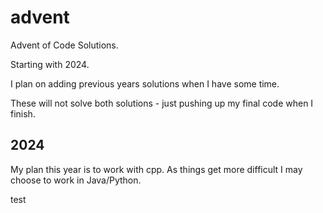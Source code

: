 # advent

Advent of Code Solutions. 

Starting with 2024. 

I plan on adding previous years solutions when I have some time. 

These will not solve both solutions - just pushing up my final code when I finish. 

## 2024 

My plan this year is to work with cpp. 
As things get more difficult I may choose to work in Java/Python. 

test

